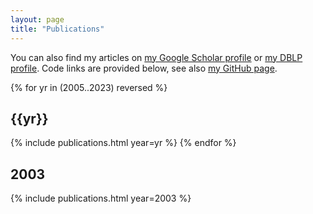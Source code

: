 ```yaml
---
layout: page
title: "Publications"
---
```


  You can also find my articles on <a href="{{site.gscholar}}">my
  Google Scholar profile</a> or <a  href="{{ site.dblp }}"> my DBLP
  profile</a>. Code links are provided below, see also 
      <a  href="{{ site.github }}">my GitHub page</a>.


{% for yr in (2005..2023) reversed %}
## {{yr}}
{% include publications.html year=yr %}
{% endfor %}

## 2003
{% include publications.html year=2003 %}
